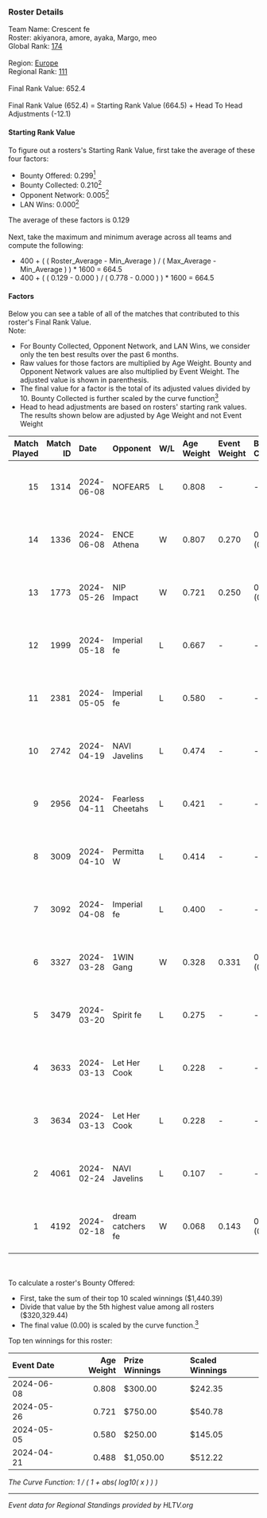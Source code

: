 ### Roster Details<br />
Team Name: Crescent fe<br />
Roster: akiyanora, amore, ayaka, Margo, meo<br />
Global Rank: [174](../standings_global.md)<br />
<br />
Region: [Europe]( ../standings_europe.md)<br />
Regional Rank: [111]( ../standings_europe.md)<br />
<br />
Final Rank Value:  652.4<br />
<br />
Final Rank Value (652.4) = Starting Rank Value (664.5) + Head To Head Adjustments (-12.1)<br />

#### Starting Rank Value<br />
To figure out a rosters's Starting Rank Value, first take the average of these four factors:<br />
- Bounty Offered: 0.299[<sup>1</sup>](#table2)
- Bounty Collected: 0.210[<sup>2</sup>](#table1)
- Opponent Network: 0.005[<sup>2</sup>](#table1)
- LAN Wins: 0.000[<sup>2</sup>](#table1)

The average of these factors is 0.129<br />
<br />
Next, take the maximum and minimum average across all teams and compute the following:<br />
- 400 + ( ( Roster_Average - Min_Average ) / ( Max_Average - Min_Average ) ) * 1600 = 664.5
- 400 + ( ( 0.129 - 0.000 ) / ( 0.778 - 0.000 ) ) * 1600 = 664.5


#### Factors<br />
Below you can see a table of all of the matches that contributed to this roster's Final Rank Value.<br />
Note:<br />

- For Bounty Collected, Opponent Network, and LAN Wins, we consider only the ten best results over the past 6 months.
- Raw values for those factors are multiplied by Age Weight. Bounty and Opponent Network values are also multiplied by Event Weight. The adjusted value is shown in parenthesis.
- The final value for a factor is the total of its adjusted values divided by 10. Bounty Collected is further scaled by the curve function[<sup>3</sup>](#curveFunction)
- Head to head adjustments are based on rosters' starting rank values. The results shown below are adjusted by Age Weight and not Event Weight
<span id="table1"></span><br />


| Match Played | Match ID | Date       | Opponent          | W/L | Age Weight | Event Weight | Bounty Collected | Opponent Network | LAN Wins  | H2H Adj. | Roster                              |
| -: | -: | :- | :- | :- | :- | :- | :- | :- | :- | -: | :- |
|           15 |     1314 | 2024-06-08 | NOFEAR5           | L   | 0.808      | -            | -                | -                | -         |   -12.04 | akiyanora, amore, ayaka, Margo, meo |
|           14 |     1336 | 2024-06-08 | ENCE Athena       | W   | 0.807      | 0.270        | 0.002 (0.001)    | 0.033 (0.007)    | 0 (0.000) |    11.58 | akiyanora, amore, ayaka, Margo, meo |
|           13 |     1773 | 2024-05-26 | NIP Impact        | W   | 0.721      | 0.250        | 0.005 (0.001)    | 0.219 (0.040)    | 0 (0.000) |    13.93 | akiyanora, amore, ayaka, Margo, meo |
|           12 |     1999 | 2024-05-18 | Imperial fe       | L   | 0.667      | -            | -                | -                | -         |    -1.97 | akiyanora, amore, ayaka, Margo, meo |
|           11 |     2381 | 2024-05-05 | Imperial fe       | L   | 0.580      | -            | -                | -                | -         |    -1.74 | akiyanora, amore, ayaka, Margo, meo |
|           10 |     2742 | 2024-04-19 | NAVI Javelins     | L   | 0.474      | -            | -                | -                | -         |    -3.79 | akiyanora, amore, ayaka, Margo, meo |
|            9 |     2956 | 2024-04-11 | Fearless Cheetahs | L   | 0.421      | -            | -                | -                | -         |    -5.80 | akiyanora, amore, ayaka, Margo, meo |
|            8 |     3009 | 2024-04-10 | Permitta W        | L   | 0.414      | -            | -                | -                | -         |    -9.30 | akiyanora, amore, ayaka, Margo, meo |
|            7 |     3092 | 2024-04-08 | Imperial fe       | L   | 0.400      | -            | -                | -                | -         |    -1.36 | akiyanora, amore, ayaka, Margo, meo |
|            6 |     3327 | 2024-03-28 | 1WIN Gang         | W   | 0.328      | 0.331        | 0.001 (0.000)    | 0.016 (0.002)    | 0 (0.000) |     5.08 | akiyanora, amore, ayaka, Margo, meo |
|            5 |     3479 | 2024-03-20 | Spirit fe         | L   | 0.275      | -            | -                | -                | -         |    -4.25 | akiyanora, amore, ayaka, Margo, meo |
|            4 |     3633 | 2024-03-13 | Let Her Cook      | L   | 0.228      | -            | -                | -                | -         |    -1.33 | akiyanora, amore, ayaka, Margo, meo |
|            3 |     3634 | 2024-03-13 | Let Her Cook      | L   | 0.228      | -            | -                | -                | -         |    -1.32 | akiyanora, amore, ayaka, Margo, meo |
|            2 |     4061 | 2024-02-24 | NAVI Javelins     | L   | 0.107      | -            | -                | -                | -         |    -1.00 | akiyanora, amore, ayaka, Margo, meo |
|            1 |     4192 | 2024-02-18 | dream catchers fe | W   | 0.068      | 0.143        | 0.016 (0.000)    | 0.167 (0.002)    | 0 (0.000) |     1.23 | akiyanora, amore, ayaka, Margo, meo |

<br />
<span id="table2"></span><br />
To calculate a roster's Bounty Offered:<br />

- First, take the sum of their top 10 scaled winnings ($1,440.39)
- Divide that value by the 5th highest value among all rosters ($320,329.44)
- The final value (0.00) is scaled by the curve function.[<sup>3</sup>](#curveFunction)

Top ten winnings for this roster:<br />

| Event Date | Age Weight | Prize Winnings | Scaled Winnings |
| :- | -: | :- | :- |
| 2024-06-08 |      0.808 | $300.00        | $242.35         |
| 2024-05-26 |      0.721 | $750.00        | $540.78         |
| 2024-05-05 |      0.580 | $250.00        | $145.05         |
| 2024-04-21 |      0.488 | $1,050.00      | $512.22         |


<span id="curveFunction"></span>_The Curve Function: 1 / ( 1 + abs( log10( x ) ) )_<br />

---
_Event data for Regional Standings provided by HLTV.org_<br />
